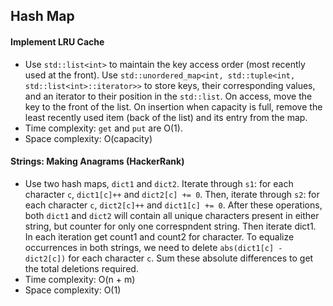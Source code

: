 ## Hash Map

#### Implement LRU Cache

*   Use `std::list<int>` to maintain the key access order (most recently used at the front). Use `std::unordered_map<int, std::tuple<int, std::list<int>::iterator>>` to store keys, their corresponding values, and an iterator to their position in the `std::list`. On access, move the key to the front of the list. On insertion when capacity is full, remove the least recently used item (back of the list) and its entry from the map.
*   Time complexity: `get` and `put` are O(1).
*   Space complexity: O(capacity)

#### Strings: Making Anagrams (HackerRank)

*   Use two hash maps, `dict1` and `dict2`. Iterate through `s1`: for each character `c`, `dict1[c]++` and `dict2[c] += 0`. Then, iterate through `s2`: for each character `c`, `dict2[c]++` and `dict1[c] += 0`. After these operations, both `dict1` and `dict2` will contain all unique characters present in either string, but counter for only one correspndent string. Then iterate dict1. In each iteration get count1 and count2 for character. To equalize occurrences in both strings, we need to delete `abs(dict1[c] - dict2[c])` for each character `c`. Sum these absolute differences to get the total deletions required.
*   Time complexity: O(n + m)
*   Space complexity: O(1)
